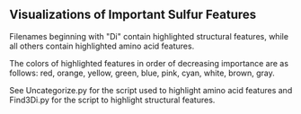 ## Visualizations of Important Sulfur Features

Filenames beginning with "Di" contain highlighted structural features, while all others contain highlighted amino acid features.

The colors of highlighted features in order of decreasing importance are as follows: red, orange, yellow, green, blue, pink, cyan, white, brown, gray.

See Uncategorize.py for the script used to highlight amino acid features and Find3Di.py for the script to highlight structural features. 